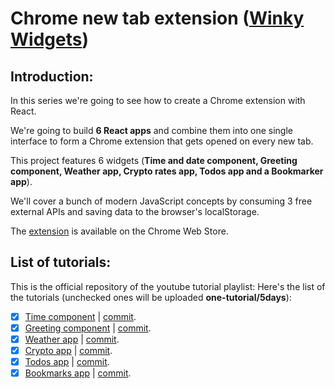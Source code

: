 # Chrome new tab extension ([Winky Widgets](https://chrome.google.com/webstore/detail/winky-widgets/mfgcpbcdabageodfebcphkcidhfgcghl))


## Introduction:
In this series we're going to see how to create a Chrome extension with React. 

We're going to build **6 React apps** and combine them into one single interface to form a Chrome extension that gets opened on every new tab. 

This project features 6 widgets (**Time and date component, Greeting component, Weather app, Crypto rates app, Todos app and a Bookmarker app**).

We'll cover a bunch of modern JavaScript concepts by consuming 3 free external APIs and saving data to the browser's localStorage.

The [extension](https://chrome.google.com/webstore/detail/winky-widgets/mfgcpbcdabageodfebcphkcidhfgcghl) is available on the Chrome Web Store.

## List of tutorials:
This is the official repository of the youtube tutorial playlist:
Here's the list of the tutorials (unchecked ones will be uploaded **one-tutorial/5days**):

- [x] [Time component](https://www.youtube.com/watch?v=jWpqpUqb5rI) | [commit](https://github.com/NizarAffess/new-tab-extension/commit/6313b997f1cbe1d22557f87fc7137a950e2f292d). 
- [x] [Greeting component](https://www.youtube.com/watch?v=BerwuXS6_Mc) | [commit](https://github.com/NizarAffess/new-tab-extension/commit/9b533f8a67f8131ee2437997babf9af6bb07e130).
- [x] [Weather app](https://www.youtube.com/watch?v=A3w_cecWiUE) | [commit](https://github.com/NizarAffess/new-tab-extension/commit/53a0b0ad927139b1808add476b9726fff88c3bcc). 
- [x] [Crypto app](https://youtu.be/d1EqwCsqgMs) | [commit](https://github.com/NizarAffess/new-tab-extension/commit/94e81a855fb7e54fdb431618d6c961c632313e18). 
- [x] [Todos app](https://youtu.be/6YeudGTBb7E) | [commit](https://github.com/NizarAffess/new-tab-extension/commit/5cd32b56f1e02c424b239219ff4f506d6032a0bc). 
- [x] [Bookmarks app](https://youtu.be/hcudR7lHmUE) | [commit](https://github.com/NizarAffess/new-tab-extension/commit/e48d66423644c36f50bcadda76ee943b3816c0ea). 
